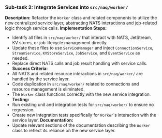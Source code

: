 ### Sub-task 2: Integrate Services into `src/naq/worker/`
**Description:** Refactor the `Worker` class and related components to utilize the new centralized service layer, abstracting NATS interactions and job-related logic through service calls.
**Implementation Steps:**
- Identify all files in `src/naq/worker/` that interact with NATS, JetStream, KV stores, or job lifecycle management directly.
- Update these files to use `ServiceManager` and inject `ConnectionService`, `StreamService`, `KVStoreService`, `JobService`, and `EventService` as needed.
- Replace direct NATS calls and job result handling with service calls.
**Success Criteria:**
- All NATS and related resource interactions in `src/naq/worker/` are handled by the service layer.
- Code duplication in `src/naq/worker/` related to connections and resource management is eliminated.
- The `Worker` class functions correctly with the new service integration.
**Testing:**
- Run existing unit and integration tests for `src/naq/worker/` to ensure no regression.
- Create new integration tests specifically for `Worker`'s interaction with the service layer.
**Documentation:**
- Update relevant sections of the documentation describing the `Worker` class to reflect its reliance on the new service layer.